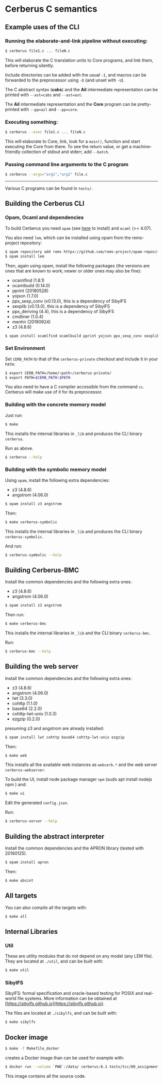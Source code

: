 Cerberus C semantics
=====

Example uses of the CLI
---

### Running the elaborate-and-link pipeline without executing:

```bash
$ cerberus file1.c ... fileN.c
```
This will elaborate the C translation units to Core programs, and link them, before returning silently.

Include directories can be added with the usual ```-I```, and macros can be forwarded to the preprocessor using ```-D``` (and unset with ```-U```).

The C abstract syntax (**cabs**) and the **Ail** intermediate representation can be printed with  ```--ast=cabs``` and ```--ast=ast```.

The **Ail** intermediate representation and the **Core** program can be pretty-printed with ```--pp=ail``` and ```--pp=core```.



### Executing something:
```bash
$ cerberus --exec file1.c ... fileN.c
```
This will elaborate to Core, link, look for a ```main()```, function and start executing the Core from there. To see the return value, or get a machine-friendly collection of stdout and stderr, add ```--batch```.

### Passing command line arguments to the C program
```bash
$ cerberus --args="arg1","arg2" file.c
```

---

Various C programs can be found in ```tests/```.



Building the Cerberus CLI
---

### Opam, Ocaml and dependencies

To build Cerberus you need `opam` (see [here](https://opam.ocaml.org/doc/Install.html) to install) and `ocaml` (>= 4.07).

You also need `lem`, which can be installed using opam from the rems-project repository:

```bash
$ opam repository add rems https://github.com/rems-project/opam-repository.git
$ opam install lem
```
Then, again using opam, install the following packages (the versions are ones that are known to work; newer or older ones may also be fine):

* ocamlfind       (1.8.1)
* ocamlbuild      (0.14.0)
* pprint          (20180528)
* yojson          (1.7.0)
* ppx\_sexp\_conv (v0.13.0), this is a dependency of SibylFS
* sexplib	        (v0.13.0), this is a dependency of SibylFS
* ppx\_deriving	 (4.4), this is a dependency of SibylFS
* cmdliner        (1.0.4)
* menhir			 (20190924)
* z3				 (4.8.6)

```bash
$ opam install ocamlfind ocamlbuild pprint yojson ppx_sexp_conv sexplib ppx_deriving cmdliner menhir z3
```

### Set Environment

Set `CERB_PATH` to that of the `cerberus-private` checkout and include it in your `PATH`:

```bash
$ export CERB_PATH=/home/<path>/cerberus-private/
$ export PATH=$CERB_PATH:$PATH
```

You also need to have a C compiler accessible from the command ``cc``. Cerberus will make use of it for its preprocessor.


### Building with the concrete memory model

Just run:

```bash
$ make
```

This installs the internal libraries in `_lib` and produces the CLI binary `cerberus`.

Run as above.

```bash
$ cerberus --help
```

### Building with the symbolic memory model

Using `opam`, install the following extra dependencies:

* z3        (4.8.6)
* angstrom  (4.06.0)

```bash
$ opam install z3 angstrom
```

Then:

```bash
$ make cerberus-symbolic
```

This installs the internal libraries in `_lib` and produces the CLI binary `cerberus-symbolic`.

And run:

```bash
$ cerberus-symbolic --help
```

Building Cerberus-BMC
---

Install the common dependencies and the following extra ones:

* z3        (4.8.6)
* angstrom  (4.06.0)

```bash
$ opam install z3 angstrom
```

Then run:

```bash
$ make cerberus-bmc
```

This installs the internal libraries in `_lib` and the CLI binary `cerberus-bmc`.

Run:

```bash
$ cerberus-bmc --help
```

Building the web server
---

Install the common dependencies and the following extra ones:

* z3        (4.8.6)
* angstrom  (4.06.0)
* lwt       (3.3.0)
* cohttp    (1.1.0)
* base64    (2.2.0)
* cohttp-lwt-unix (1.0.3)
* ezgzip    (0.2.0)


presuming z3 and angstrom are already installed:

```bash
$ opam install lwt cohttp base64 cohttp-lwt-unix ezgzip
```

Then:

```bash
$ make web
```

This installs all the available web instances as `webcerb.*` and the web server `cerberus-webserver`.

To build the UI, install node package manager `npm` (sudo apt install nodejs npm
) and:

```bash
$ make ui
```

Edit the generated `config.json`.

Run:

```bash
$ cerberus-server --help
```

Building the abstract interpreter
---

Install the common dependencies and the APRON library (tested with 20160125).

```bash
$ opam install apron
```

Then:

```bash
$ make absint
```

All targets
---

You can also compile all the targets with:

```bash
$ make all
```

Internal Libraries
----

### Util

These are utility modules that do not depend on any model (any LEM file). They
are located at `./util`, and can be built with:

```bash
$ make util
```

### SibylFS

SibylFS: formal specification and oracle-based testing for POSIX and real-world
file systems. More information can be obtained at
[https://sibylfs.github.io](https://sibylfs.github.io).

The files are located at `./sibylfs`, and can be built with:

```bash
$ make sibylfs
```

Docker image
------------

```bash
$ make -f Makefile_docker
```
creates a Docker image than can be used for example with:
```bash
$ docker run --volume `PWD`:/data/ cerberus:0.1 tests/tcc/00_assignment.c --pp=core
```
This image contains all the source code.
